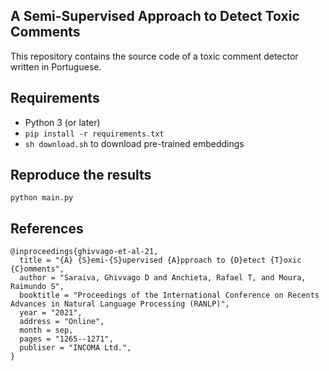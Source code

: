 ## A Semi-Supervised Approach to Detect Toxic Comments
This repository contains the source code of a toxic comment detector written in Portuguese.

## Requirements
- Python 3 (or later)
- `pip install -r requirements.txt`
- `sh download.sh` to download pre-trained embeddings

## Reproduce the results
`python main.py`

## References
```
@inproceedings{ghivvago-et-al-21,
  title = "{A} {S}emi-{S}upervised {A}pproach to {D}etect {T}oxic {C}omments",
  author = "Saraiva, Ghivvago D and Anchieta, Rafael T, and Moura, Raimundo S",
  booktitle = "Proceedings of the International Conference on Recents Advances in Natural Language Processing (RANLP)",
  year = "2021",
  address = "Online",
  month = sep,
  pages = "1265--1271",
  publiser = "INCOMA Ltd.",
}
```